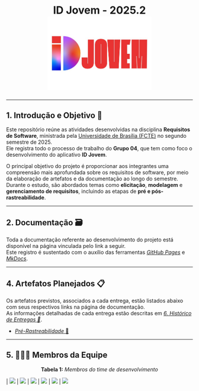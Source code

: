 <h1 align="center">
  <b>ID Jovem - 2025.2</b>  
  <br>
  <img src="docs/IDJovem.jpeg" alt="Logo ID Jovem" width="280px">
</h1>

---

## 1. Introdução e Objetivo 🎯

Este repositório reúne as atividades desenvolvidas na disciplina **Requisitos de Software**, ministrada pela [Universidade de Brasília (FCTE)](https://fcte.unb.br) no segundo semestre de 2025.  
Ele registra todo o processo de trabalho do **Grupo 04**, que tem como foco o desenvolvimento do aplicativo **ID Jovem**.  

O principal objetivo do projeto é proporcionar aos integrantes uma compreensão mais aprofundada sobre os requisitos de software, por meio da elaboração de artefatos e da documentação ao longo do semestre. Durante o estudo, são abordados temas como **elicitação**, **modelagem** e **gerenciamento de requisitos**, incluindo as etapas de **pré e pós-rastreabilidade**.  

---

## 2. Documentação 🗃️

Toda a documentação referente ao desenvolvimento do projeto está disponível na página vinculada pelo link a seguir.  
Este registro é sustentado com o auxílio das ferramentas [*GitHub Pages*](https://pages.github.com) e [*MkDocs*](https://www.mkdocs.org).  

---

## 4. Artefatos Planejados 📋

Os artefatos previstos, associados a cada entrega, estão listados abaixo com seus respectivos links na página de documentação.  
As informações detalhadas de cada entrega estão descritas em [*6. Histórico de Entregas 📅*](#6-histórico-de-entregas-).  

- [*Pré-Rastreabilidade* 🔗](#)  

---

## 5. 🧑🏽‍💻 Membros da Equipe 

<p align="center"><strong>Tabela 1:</strong> <i>Membros do time de desenvolvimento</i></p>

| [![](https://avatars.githubusercontent.com/u/90862900?v=4)](https://github.com/arthurfernandesj) | [![](https://avatars.githubusercontent.com/u/148734771?v=4)](https://github.com/BrenoLTeixeira) | [![](https://avatars.githubusercontent.com/u/137555908?v=4)](https://github.com/EngDann) | [![](https://avatars.githubusercontent.com/u/164230534?v=4)](https://github.com/dylancavalcante) | [![](https://avatars.githubusercontent.com/u/161097238?v=4)](https://github.com/eduardar0)  | [![](https://avatars.githubusercontent.com/u/149431855?v=4)](https:)
